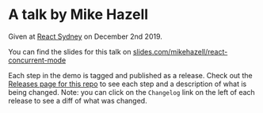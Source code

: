 # A talk by Mike Hazell

Given at [React Sydney](https://beta.cete.io/react-sydney) on December 2nd 2019.

You can find the slides for this talk on [slides.com/mikehazell/react-concurrent-mode](https://slides.com/mikehazell/react-concurrent-mode)

Each step in the demo is tagged and published as a release. Check out the [Releases page for this repo](https://github.com/mikehazell/talk-react-concurrent-mode/releases) to see each step and a description of what is being changed. Note: you can click on the `Changelog` link on the left of each release to see a diff of what was changed.
